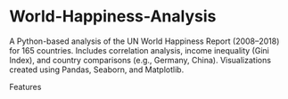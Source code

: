 # World-Happiness-Analysis
A Python-based analysis of the UN World Happiness Report (2008–2018) for 165 countries. Includes correlation analysis, income inequality (Gini Index), and country comparisons (e.g., Germany, China). Visualizations created using Pandas, Seaborn, and Matplotlib.

Features
